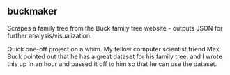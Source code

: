 buckmaker
---------

Scrapes a family tree from the Buck family tree website - outputs JSON for further analysis/visualization.

Quick one-off project on a whim.  My fellow computer scientist friend Max Buck pointed out that he has a great dataset for his family tree, and I wrote this up in an hour and passed it off to him so that he can use the dataset.
